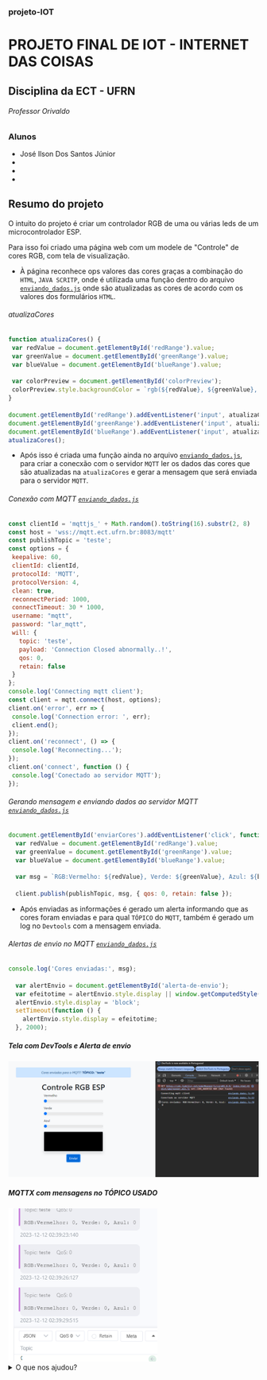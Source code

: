 ### projeto-IOT
# PROJETO FINAL DE IOT - INTERNET DAS COISAS
## Disciplina da ECT - UFRN
###### Professor Orivaldo
### Alunos
- José Ilson Dos Santos Júnior
- 
-
-

## Resumo do projeto
O intuito do projeto é criar um controlador RGB de uma ou várias leds de um microcontrolador ESP.

Para isso foi criado uma página web com um modele de "Controle" de cores RGB, com tela de visualização.

 - À página reconhece ops valores das cores graças a combinação do `HTML`, ``JAVA SCRITP``, onde é utilizada uma função dentro do arquivo [`enviando_dados.js`](https://github.com/zzjunior/controleRGBWEB_MQTT/blob/main/js/enviando_dados.js) onde são atualizadas as cores de acordo com os valores dos formulários ``HTML``.
###### atualizaCores
 ~~~~javascript
function atualizaCores() {
  var redValue = document.getElementById('redRange').value;
  var greenValue = document.getElementById('greenRange').value;
  var blueValue = document.getElementById('blueRange').value;

  var colorPreview = document.getElementById('colorPreview');
  colorPreview.style.backgroundColor = `rgb(${redValue}, ${greenValue}, ${blueValue})`;
}

document.getElementById('redRange').addEventListener('input', atualizaCores);
document.getElementById('greenRange').addEventListener('input', atualizaCores);
document.getElementById('blueRange').addEventListener('input', atualizaCores);
atualizaCores();
~~~~

 - Após isso é criada uma função ainda no arquivo [`enviando_dados.js`](https://github.com/zzjunior/controleRGBWEB_MQTT/blob/main/js/enviando_dados.js), para criar a conecxão com o servidor `MQTT` ler os dados das cores que são atualizadas na `atualizaCores` e gerar a mensagem que será enviada para o servidor `MQTT`.
 ######  Conexão com MQTT [`enviando_dados.js`](https://github.com/zzjunior/controleRGBWEB_MQTT/blob/main/js/enviando_dados.js)
 ~~~javascript
const clientId = 'mqttjs_' + Math.random().toString(16).substr(2, 8)
const host = 'wss://mqtt.ect.ufrn.br:8083/mqtt'
const publishTopic = 'teste';
const options = {
  keepalive: 60,
  clientId: clientId,
  protocolId: 'MQTT',
  protocolVersion: 4,
  clean: true,
  reconnectPeriod: 1000,
  connectTimeout: 30 * 1000,
  username: "mqtt",
  password: "lar_mqtt",
  will: {
    topic: 'teste',
    payload: 'Connection Closed abnormally..!',
    qos: 0,
    retain: false
  }
};
console.log('Connecting mqtt client');
const client = mqtt.connect(host, options);
client.on('error', err => {
  console.log('Connection error: ', err);
  client.end();
});
client.on('reconnect', () => {
  console.log('Reconnecting...');
});
client.on('connect', function () {
  console.log('Conectado ao servidor MQTT');
});
~~~
###### Gerando mensagem e enviando dados ao servidor MQTT [`enviando_dados.js`](https://github.com/zzjunior/controleRGBWEB_MQTT/blob/main/js/enviando_dados.js)
~~~javascript
document.getElementById('enviarCores').addEventListener('click', function () {
  var redValue = document.getElementById('redRange').value;
  var greenValue = document.getElementById('greenRange').value;
  var blueValue = document.getElementById('blueRange').value;

  var msg = `RGB:Vermelho: ${redValue}, Verde: ${greenValue}, Azul: ${blueValue}`;

  client.publish(publishTopic, msg, { qos: 0, retain: false });
~~~

 - Após enviadas as informações é gerado um alerta informando que as cores foram enviadas e para qual ``TÓPICO`` do ``MQTT``, também é gerado um log no ``Devtools`` com a mensagem enviada.
###### Alertas de envio no MQTT [`enviando_dados.js`](https://github.com/zzjunior/controleRGBWEB_MQTT/blob/main/js/enviando_dados.js)
~~~javascript
console.log('Cores enviadas:', msg);

  var alertEnvio = document.getElementById('alerta-de-envio');
  var efeitotime = alertEnvio.style.display || window.getComputedStyle(alertEnvio).display;
  alertEnvio.style.display = 'block';
  setTimeout(function () {
    alertEnvio.style.display = efeitotime;
  }, 2000);
~~~

 ##### Tela com DevTools e Alerta de envio
<img src="image-1.png" width="700"/>

##### MQTTX com mensagens no TÓPICO USADO
<img src="image-2.png" width="300"/>
<details>
 <summary>O que nos ajudou?</summary>

 [Biblioteca Paho - JS](https://www.hivemq.com/article/mqtt-client-library-encyclopedia-paho-js/)

 [Bootstrap](https://getbootstrap.com/docs/5.3)

 [Java Script](https://developer.mozilla.org/pt-BR/docs/Web/JavaScript)

 [W3 Schools - JS](https://www.w3schools.com/jsrEF/default.asp)

 [Repositório de IOT - Professor Orivaldo](https://github.com/orivaldosantana/ura_html_panel/blob/main/test_mqtt_js.html)
</details>
